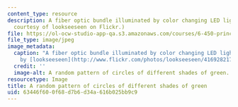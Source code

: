 ```yaml
---
content_type: resource
description: A fiber optic bundle illuminated by color changing LED light. (Image
  courtesy of lookseeseen on Flickr.)
file: https://ol-ocw-studio-app-qa.s3.amazonaws.com/courses/6-450-principles-of-digital-communication-i-fall-2009/63446f600f68d7b6d34a616b025bb9c9_6-450f09.jpg
file_type: image/jpeg
image_metadata:
  caption: "A fiber optic bundle illuminated by color changing LED light. (Image\_\
    by [lookseeseen](http://www.flickr.com/photos/lookseeseen/4169282170/) on Flickr.)"
  credit: ''
  image-alt: A random pattern of circles of different shades of green.
resourcetype: Image
title: A random pattern of circles of different shades of green
uid: 63446f60-0f68-d7b6-d34a-616b025bb9c9
---
```


